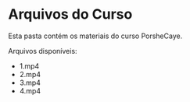 # Arquivos do Curso

Esta pasta contém os materiais do curso PorsheCaye.

Arquivos disponíveis:
- 1.mp4
- 2.mp4
- 3.mp4
- 4.mp4